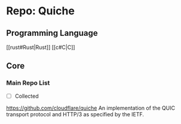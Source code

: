 # Repo: Quiche

## Programming Language
[[rust#Rust|Rust]] [[c#C|C]]

## Core

### Main Repo List

- [ ] Collected

https://github.com/cloudflare/quiche
An implementation of the QUIC transport protocol and HTTP/3 as specified by the IETF.
